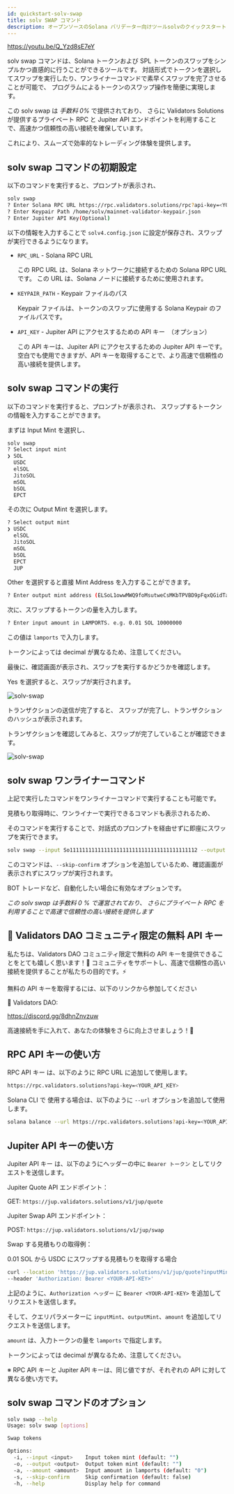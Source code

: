 ```yaml
---
id: quickstart-solv-swap
title: solv SWAP コマンド
description: オープンソースのSolana バリデーター向けツールsolvのクイックスタート - SWAP コマンド
---
```


https://youtu.be/Q_Yzd8sE7eY

solv swap コマンドは、Solana トークンおよび SPL トークンのスワップをシンプルかつ直感的に行うことができるツールです。
対話形式でトークンを選択してスワップを実行したり、ワンライナーコマンドで素早くスワップを完了させることが可能で、
プログラムによるトークンのスワップ操作を簡便に実現します。

この solv swap は _手数料 0%_ で提供されており、
さらに Validators Solutions が提供するプライベート RPC と Jupiter API エンドポイントを利用することで、高速かつ信頼性の高い接続を確保しています。

これにより、スムーズで効率的なトレーディング体験を提供します。

## solv swap コマンドの初期設定

以下のコマンドを実行すると、プロンプトが表示され、

```bash
solv swap
? Enter Solana RPC URL https://rpc.validators.solutions/rpc?api-key=<YOUR_API_KEY>
? Enter Keypair Path /home/solv/mainnet-validator-keypair.json
? Enter Jupiter API Key(Optional)
```

以下の情報を入力することで `solv4.config.json` に設定が保存され、スワップが実行できるようになります。

- `RPC_URL` - Solana RPC URL

  この RPC URL は、Solana ネットワークに接続するための Solana RPC URL です。
  この URL は、Solana ノードに接続するために使用されます。

- `KEYPAIR_PATH` - Keypair ファイルのパス

  Keypair ファイルは、トークンのスワップに使用する Solana Keypair のファイルパスです。

- `API_KEY` - Jupiter API にアクセスするための API キー　（オプション）

  この API キーは、Jupiter API にアクセスするための Jupiter API キーです。
  空白でも使用できますが、API キーを取得することで、より高速で信頼性の高い接続を提供します。

## solv swap コマンドの実行

以下のコマンドを実行すると、プロンプトが表示され、
スワップするトークンの情報を入力することができます。

まずは Input Mint を選択し、

```bash
solv swap
? Select input mint
❯ SOL
  USDC
  elSOL
  JitoSOL
  mSOL
  bSOL
  EPCT
```

その次に Output Mint を選択します。

```bash
? Select output mint
❯ USDC
  elSOL
  JitoSOL
  mSOL
  bSOL
  EPCT
  JUP
```

Other を選択すると直接 Mint Address を入力することができます。

```bash
? Enter output mint address (ELSoL1owwMWQ9foMsutweCsMKbTPVBD9pFqxQGidTaMC)
```

次に、スワップするトークンの量を入力します。

```bash
? Enter input amount in LAMPORTS. e.g. 0.01 SOL 10000000
```

この値は `lamports` で入力します。

トークンによっては decimal が異なるため、注意してください。

最後に、確認画面が表示され、スワップを実行するかどうかを確認します。

Yes を選択すると、スワップが実行されます。

![solv-swap](/doc/swap-quote.png)

トランザクションの送信が完了すると、
スワップが完了し、トランザクションのハッシュが表示されます。

トランザクションを確認してみると、スワップが完了していることが確認できます。

![solv-swap](/doc/swap-tx-solscan.png)

## solv swap ワンライナーコマンド

上記で実行したコマンドをワンライナーコマンドで実行することも可能です。

見積もり取得時に、ワンライナーで実行できるコマンドも表示されるため、

そのコマンドを実行することで、対話式のプロンプトを経由せずに即座にスワップを実行できます。

```bash
solv swap --input So11111111111111111111111111111111111111112 --output EPjFWdd5AufqSSqeM2qN1xzybapC8G4wEGGkZwyTDt1v --amount 10000000 --skip-confirm
```

このコマンドは、`--skip-confirm` オプションを追加しているため、確認画面が表示されずにスワップが実行されます。

BOT トレードなど、自動化したい場合に有効なオプションです。

_この solv swap は手数料 0 % で運営されており、
さらにプライベート RPC を利用することで高速で信頼性の高い接続を提供します_

## 🎁 Validators DAO コミュニティ限定の無料 API キー

私たちは、Validators DAO コミュニティ限定で無料の API キーを提供できることをとても嬉しく思います！🎉
コミュニティをサポートし、高速で信頼性の高い接続を提供することが私たちの目的です。⚡

無料の API キーを取得するには、以下のリンクから参加してください

🔗 Validators DAO:

https://discord.gg/8dhnZnvzuw

高速接続を手に入れて、あなたの体験をさらに向上させましょう！🚀

## RPC API キーの使い方

RPC API キー は、以下のように RPC URL に追加して使用します。

```bash
https://rpc.validators.solutions?api-key=<YOUR_API_KEY>
```

Solana CLI で 使用する場合は、以下のように `--url` オプションを追加して使用します。

```bash
solana balance --url https://rpc.validators.solutions?api-key=<YOUR_API_KEY>
```

## Jupiter API キーの使い方

Jupiter API キー は、以下のようにヘッダーの中に `Bearer トークン` としてリクエストを送信します。

Jupiter Quote API エンドポイント：

GET: `https://jup.validators.solutions/v1/jup/quote`

Jupiter Swap API エンドポイント：

POST: `https://jup.validators.solutions/v1/jup/swap`

Swap する見積もりの取得例：

0.01 SOL から USDC にスワップする見積もりを取得する場合

```bash
curl --location 'https://jup.validators.solutions/v1/jup/quote?inputMint=So11111111111111111111111111111111111111112&outputMint=EPjFWdd5AufqSSqeM2qN1xzybapC8G4wEGGkZwyTDt1v&amount=10000000' \
--header 'Authorization: Bearer <YOUR-API-KEY>'
```

上記のように、`Authorization ヘッダー` に `Bearer <YOUR-API-KEY>` を追加してリクエストを送信します。

そして、クエリパラメーターに `inputMint`、`outputMint`、`amount` を追加してリクエストを送信します。

`amount` は、入力トークンの量を `lamports` で指定します。

トークンによっては decimal が異なるため、注意してください。

※ RPC API キーと Jupiter API キーは、同じ値ですが、それぞれの API に対して異なる使い方です。

## solv swap コマンドのオプション

```bash
solv swap --help
Usage: solv swap [options]

Swap tokens

Options:
  -i, --input <input>    Input token mint (default: "")
  -o, --output <output>  Output token mint (default: "")
  -a, --amount <amount>  Input amount in lamports (default: "0")
  -s, --skip-confirm     Skip confirmation (default: false)
  -h, --help             Display help for command
```

